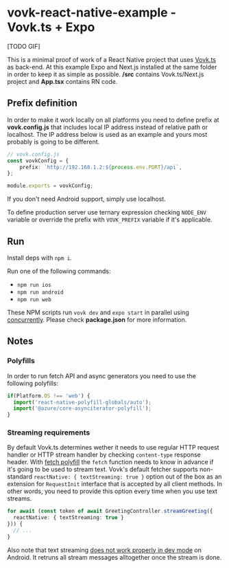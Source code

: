 # vovk-react-native-example - Vovk.ts + Expo

[TODO GIF]

This is a minimal proof of work of a React Native project that uses [Vovk.ts](https://vovk.dev/) as back-end. At this example Expo and Next.js installed at the same folder in order to keep it as simple as possible. **/src** contains Vovk.ts/Next.js project and **App.tsx** contains RN code.

## Prefix definition

In order to make it work locally on all platforms you need to define prefix at **vovk.config.js** that includes local IP address instead of relative path or localhost. The IP address below is used as an example and yours most probably is going to be different. 

```ts
// vovk.config.js
const vovkConfig = {
    prefix: `http://192.168.1.2:${process.env.PORT}/api`,
};

module.exports = vovkConfig;
```

If you don't need Android support, simply use localhost.

To define production server use ternary expression checking `NODE_ENV` variable or override the prefix with `VOVK_PREFIX` variable if it's applicable.

## Run

Install deps with `npm i`.

Run one of the following commands:

- `npm run ios`
- `npm run android`
- `npm run web`

These NPM scripts run `vovk dev` and `expo start` in parallel using [concurrently](https://www.npmjs.com/package/concurrently). Please check **package.json** for more information.

## Notes

### Polyfills

In order to run fetch API and async generators you need to use the following polyfills:

```ts
if(Platform.OS !== 'web') {
  import('react-native-polyfill-globals/auto');
  import('@azure/core-asynciterator-polyfill');
}
```

### Streaming requirements

By default Vovk.ts determines wether it needs to use regular HTTP request handler or HTTP stream handler by checking `content-type` response header. With [fetch polyfill](https://www.npmjs.com/package/react-native-fetch-api) the `fetch` function needs to know in advance if it's going to be used to stream text. Vovk's default fetcher supports non-standard `reactNative: { textStreaming: true }` option out of the box as an extension for `RequestInit` interface that is accepted by all client methods. In other words, you need to provide this option every time when you use text streams.

```ts
for await (const token of await GreetingController.streamGreeting({
  reactNative: { textStreaming: true }
})) {
  // ...
}
```

Also note that text streaming [does not work properly in dev mode](https://github.com/react-native-community/fetch/issues/13#issuecomment-1703097655) on Android. It retruns all stream messages alltogether once the stream is done.

